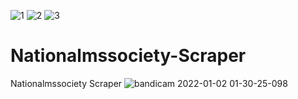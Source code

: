 ![1](https://user-images.githubusercontent.com/96170584/147863616-17073eb4-ffbe-4820-8cde-a4b2ead38d45.PNG)
![2](https://user-images.githubusercontent.com/96170584/147863618-b94f1fcc-364b-4fad-bef3-fe2773e26d6c.PNG)
![3](https://user-images.githubusercontent.com/96170584/147863619-96c93649-8bdb-4fbf-b3b6-e126d2dc56f8.PNG)
# Nationalmssociety-Scraper
Nationalmssociety Scraper
![bandicam 2022-01-02 01-30-25-098](https://user-images.githubusercontent.com/96170584/147863482-b5c9e424-123e-4321-a6a4-2f08e33a40d0.gif)
